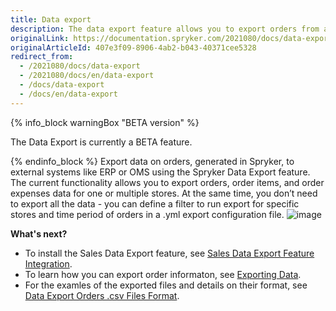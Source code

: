 ```yaml
---
title: Data export
description: The data export feature allows you to export orders from a Spryker shop to an external system.
originalLink: https://documentation.spryker.com/2021080/docs/data-export
originalArticleId: 407e3f09-8906-4ab2-b043-40371cee5328
redirect_from:
  - /2021080/docs/data-export
  - /2021080/docs/en/data-export
  - /docs/data-export
  - /docs/en/data-export
---
```


{% info_block warningBox "BETA version" %}

The Data Export is currently a BETA feature.

{% endinfo_block %}
Export data on orders, generated in Spryker, to external systems like ERP or OMS using the Spryker Data Export feature. The current functionality allows you to export orders, order items, and order expenses data for one or multiple stores. At the same time, you don’t need to export all the data - you can define a filter to run export for specific stores and time period of orders in a .yml export configuration file.
![image](https://spryker.s3.eu-central-1.amazonaws.com/docs/Features/SDK/Data+Export/data-export.png)

**What's next?**

* To install the Sales Data Export feature, see [Sales Data Export Feature Integration](/docs/scos/dev/migration-and-integration/{{page.version}}/feature-integration-guides/sales-data-export-feature-integration.html).
* To learn how you can export order informaton, see [Exporting Data](/docs/scos/dev/data-export/exporting-data.html).
* For the examles of the exported files and details on their format, see [Data Export Orders .csv Files Format](/docs/scos/dev/data-export/data-export-orders-.csv-files-format.html).
